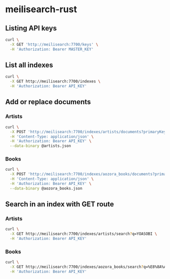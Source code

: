 # meilisearch-rust

## Listing API keys

```bash
curl \
  -X GET 'http://meilisearch:7700/keys' \
  -H 'Authorization: Bearer MASTER_KEY'
```

## List all indexes

```bash
curl \
  -X GET http://meilisearch:7700/indexes \
  -H 'Authorization: Bearer API_KEY'
```

## Add or replace documents

### Artists

```bash
curl \
  -X POST 'http://meilisearch:7700/indexes/artists/documents?primaryKey=id' \
  -H 'Content-Type: application/json' \
  -H 'Authorization: Bearer API_KEY' \
  --data-binary @artists.json
```

### Books

```bash
curl \
  -X POST 'http://meilisearch:7700/indexes/aozora_books/documents?primaryKey=id' \
  -H 'Content-Type: application/json' \
  -H 'Authorization: Bearer API_KEY' \
  --data-binary @aozora_books.json
```

## Search in an index with GET route

### Artists

```bash
curl \
  -X GET http://meilisearch:7700/indexes/artists/search?q=YOASOBI \
  -H 'Authorization: Bearer API_KEY'
```

### Books

```bash
curl \
  -X GET http://meilisearch:7700/indexes/aozora_books/search?q=%E8%8A%A5%E5%B7%9D \
  -H 'Authorization: Bearer API_KEY'
```
